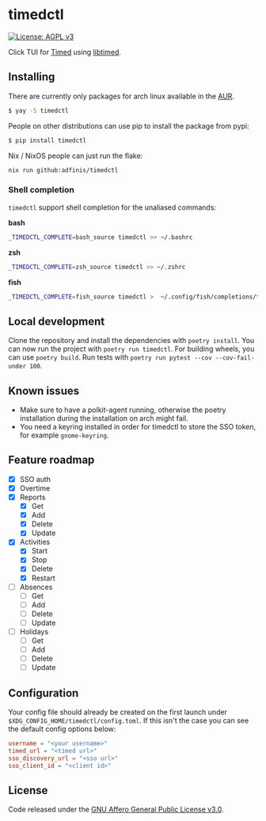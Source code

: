 # timedctl
[![License: AGPL v3](https://img.shields.io/badge/License-AGPL%20v3-blue.svg)](https://www.gnu.org/licenses/agpl-3.0)


Click TUI for [Timed](https://github.com/adfinis/timed-frontend) using [libtimed](https://github.com/adfinis/libtimed).

## Installing
There are currently only packages for arch linux available in the [AUR](https://aur.archlinux.org/packages/timedctl/).
```bash
$ yay -S timedctl
```
People on other distributions can use pip to install the package from pypi:
```bash
$ pip install timedctl
```
Nix / NixOS people can just run the flake:
```
nix run github:adfinis/timedctl
```

### Shell completion
`timedctl` support shell completion for the unaliased commands:

**bash**
```bash
_TIMEDCTL_COMPLETE=bash_source timedctl >> ~/.bashrc
```

**zsh**
```bash
_TIMEDCTL_COMPLETE=zsh_source timedctl >> ~/.zshrc
```

**fish**
```bash
_TIMEDCTL_COMPLETE=fish_source timedctl >  ~/.config/fish/completions/timedctl.fish
```

## Local development
Clone the repository and install the dependencies with `poetry install`. You can now run the project with `poetry run timedctl`. For building wheels, you can use `poetry build`.
Run tests with `poetry run pytest --cov --cov-fail-under 100`.

## Known issues
* Make sure to have a polkit-agent running, otherwise the poetry installation during the installation on arch might fail.
* You need a keyring installed in order for timedctl to store the SSO token, for example `gnome-keyring`.

## Feature roadmap
- [x] SSO auth
- [x] Overtime
- [x] Reports
    - [x] Get
    - [x] Add
    - [x] Delete
    - [x] Update
- [x] Activities
    - [x] Start
    - [x] Stop
    - [x] Delete
    - [x] Restart
- [ ] Absences
    - [ ] Get
    - [ ] Add
    - [ ] Delete
    - [ ] Update
- [ ] Holidays
    - [ ] Get
    - [ ] Add
    - [ ] Delete
    - [ ] Update

## Configuration
Your config file should already be created on the first launch under `$XDG_CONFIG_HOME/timedctl/config.toml`.
If this isn't the case you can see the default config options below:
```toml
username = "<your username>"
timed_url = "<timed url>"
sso_discovery_url = "<sso url>"
sso_client_id = "<client id>"
```

## License
Code released under the [GNU Affero General Public License v3.0](LICENSE).
